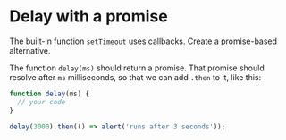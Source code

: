 
# Delay with a promise

The built-in function `setTimeout` uses callbacks. Create a promise-based alternative.

The function `delay(ms)` should return a promise. That promise should resolve after `ms` milliseconds, so that we can add `.then` to it, like this:

```js
function delay(ms) {
  // your code
}

delay(3000).then(() => alert('runs after 3 seconds'));
```
